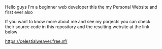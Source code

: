 Hello guys 
I'm a beginner web developer 
this the my Personal Website and first ever also 

If you want to know more about me and see my porjects you can check their source code in this repository and the resulting  website at  the link below

https://celestialweaver.free.nf/
